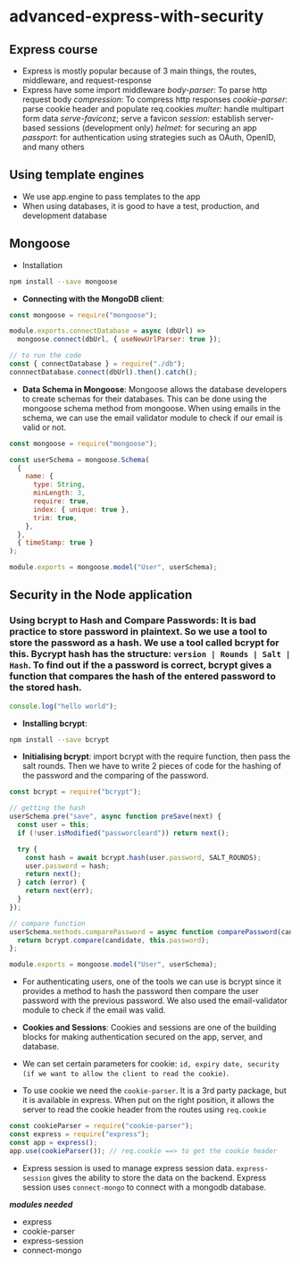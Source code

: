 # advanced-express-with-security

## Express course

- Express is mostly popular because of 3 main things, the routes, middleware, and request-response
- Express have some import middleware
  _body-parser_: To parse http request body
  _compression_: To compress http responses
  _cookie-parser_: parse cookie header and populate req.cookies
  _multer_: handle multipart form data
  *serve-favicon*z; serve a favicon
  _session_: establish server-based sessions (development only)
  _helmet_: for securing an app
  _passport_: for authentication using strategies such as OAuth, OpenID, and many others

## Using template engines

- We use app.engine to pass templates to the app
- When using databases, it is good to have a test, production, and development database

## Mongoose

- Installation

```bash
npm install --save mongoose
```

- **Connecting with the MongoDB client**:

```javascript
const mongoose = require("mongoose");

module.exports.connectDatabase = async (dbUrl) =>
  mongoose.connect(dbUrl, { useNewUrlParser: true });

// to run the code
const { connectDatabase } = require("./db");
connnectDatabase.connect(dbUrl).then().catch();
```

- **Data Schema in Mongoose**: Mongoose allows the database developers to create schemas for their databases. This can be done using the mongoose schema method from mongoose. When using emails in the schema, we can use the email validator module to check if our email is valid or not.

```javascript
const mongoose = require("mongoose");

const userSchema = mongoose.Schema(
  {
    name: {
      type: String,
      minLength: 3,
      require: true,
      index: { unique: true },
      trim: true,
    },
  },
  { timeStamp: true }
);

module.exports = mongoose.model("User", userSchema);
```

## Security in the Node application

### **Using bcrypt to Hash and Compare Passwords**: It is bad practice to store password in plaintext. So we use a tool to store the password as a hash. We use a tool called bcrypt for this. Bycrypt hash has the structure: `version | Rounds | Salt | Hash`. To find out if the a password is correct, bcrypt gives a function that compares the hash of the entered password to the stored hash.

```javascript
console.log("hello world");
```

- **Installing bcrypt**:

```bash
npm install --save bcrypt
```

- **Initialising bcrypt**: import bcrypt with the require function, then pass the salt rounds. Then we have to write 2 pieces of code for the hashing of the password and the comparing of the password.

```javascript
const bcrypt = require("bcrypt");

// getting the hash
userSchema.pre("save", async function preSave(next) {
  const user = this;
  if (!user.isModified("passworcleard")) return next();

  try {
    const hash = await bcrypt.hash(user.password, SALT_ROUNDS);
    user.password = hash;
    return next();
  } catch (error) {
    return next(err);
  }
});

// compare function
userSchema.methods.comparePassword = async function comparePassword(candidate) {
  return bcrypt.compare(candidate, this.password);
};

module.exports = mongoose.model("User", userSchema);
```

- For authenticating users, one of the tools we can use is bcrypt since it provides a method to hash the password then compare the user password with the previous password. We also used the email-validator module to check if the email was valid.

- **Cookies and Sessions**: Cookies and sessions are one of the building blocks for making authentication secured on the app, server, and database.

- We can set certain parameters for cookie: `id, expiry date, security (if we want to allow the client to read the cookie)`.
- To use cookie we need the `cookie-parser`. It is a 3rd party package, but it is available in express. When put on the right position, it allows the server to read the cookie header from the routes using `req.cookie`

```javascript
const cookieParser = require("cookie-parser");
const express = require("express");
const app = express();
app.use(cookieParser()); // req.cookie ==> to get the cookie header
```

- Express session is used to manage express session data. `express-session` gives the ability to store the data on the backend. Express session uses `connect-mongo` to connect with a mongodb database.

**_modules needed_**

- express
- cookie-parser
- express-session
- connect-mongo
